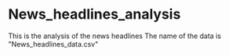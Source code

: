 # News_headlines_analysis
This is the analysis of the news headlines
The name of the data is "News_headlines_data.csv"
